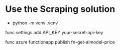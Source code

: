 # Use the Scraping solution


- python -m venv .venv



func settings add API_KEY your-secret-api-key

func azure functionapp publish  fn-get-aimodel-price